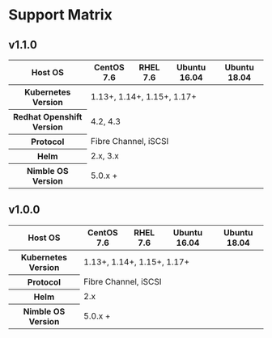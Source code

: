 # Support Matrix

## v1.1.0

<table>
  <thead>
    <tr>
      <th>Host OS</th>
      <th>CentOS 7.6</th>
      <th>RHEL 7.6</th>
      <th>Ubuntu 16.04</th>
      <th>Ubuntu 18.04</th>
    </tr>
    </thead>
    <tbody>
    <tr>
      <th>Kubernetes Version</th>
      <td colspan=4>1.13+, 1.14+, 1.15+, 1.17+</td>
    </tr>
    <tr>
      <th>Redhat Openshift Version</th>
      <td colspan=4>4.2, 4.3</td>
    </tr>
    <tr>
      <th>Protocol</th>
      <td colspan=4> Fibre Channel, iSCSI </td>
    </tr>
    <tr>
      <th>Helm</th>
      <td colspan=4> 2.x, 3.x </td>
    </tr>
    <tr>
      <th>Nimble OS Version</th>
      <td colspan=4>5.0.x +</td>
    </tr>
  </tbody>
</table>

## v1.0.0

<table>
  <thead>
    <tr>
      <th>Host OS</th>
      <th>CentOS 7.6</th>
      <th>RHEL 7.6</th>
      <th>Ubuntu 16.04</th>
      <th>Ubuntu 18.04</th>
    </tr>
    </thead>
    <tbody>
    <tr>
      <th>Kubernetes Version</th>
      <td colspan=4>1.13+, 1.14+, 1.15+, 1.17+</td>
    </tr>
    <tr>
      <th>Protocol</th>
      <td colspan=4> Fibre Channel, iSCSI </td>
    </tr>
    <tr>
      <th>Helm</th>
      <td colspan=4> 2.x </td>
    </tr>
    <tr>
      <th>Nimble OS Version</th>
      <td colspan=4>5.0.x +</td>
    </tr>
  </tbody>
</table>